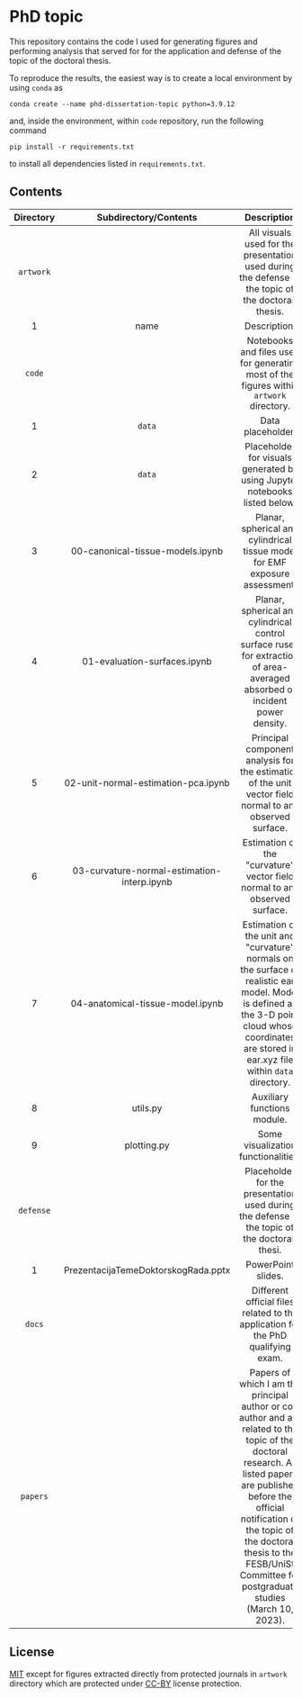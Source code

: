 # PhD topic

This repository contains the code I used for generating figures and performing analysis that served for for the application and defense of the topic of the doctoral thesis.

To reproduce the results, the easiest way is to create a local environment by using `conda` as
```shell
conda create --name phd-dissertation-topic python=3.9.12
```
and, inside the environment, within `code` repository, run the following command
```shell
pip install -r requirements.txt
```
to install all dependencies listed in `requirements.txt`.

## Contents

| Directory | Subdirectory/Contents | Description |
|:---:|:---:|:---:|
| `artwork` |  | All visuals used for the presentation used during the defense of the topic of the doctoran thesis. |
| 1 | name | Description. |
| `code` |  | Notebooks and files used for generating most of the figures within `artwork` directory. |
| 1 | `data` | Data placeholder. |
| 2 | `data` | Placeholder for visuals generated by using Jupyter notebooks listed below. |
| 3 | 00-canonical-tissue-models.ipynb | Planar, spherical and cylindrical tissue model for EMF exposure assessment. |
| 4 | 01-evaluation-surfaces.ipynb | Planar, spherical and cylindrical control surface rused for extraction of area-averaged absorbed or incident power density. |
| 5 | 02-unit-normal-estimation-pca.ipynb | Principal component analysis for the estimation of the unit vector field normal to any observed surface. |
| 6 | 03-curvature-normal-estimation-interp.ipynb | Estimation of the "curvature" vector field normal to any observed surface. |
| 7 | 04-anatomical-tissue-model.ipynb | Estimation of the unit and "curvature" normals on the surface of realistic ear model. Model is defined as the 3-D point cloud whose coordinates are stored in ear.xyz file within `data` directory. |
| 8 | utils.py | Auxiliary functions module. |
| 9 | plotting.py | Some visualization functionalities. |
| `defense` |  | Placeholder for the presentation used during the defense of the topic of the doctoran thesi. |
| 1 | PrezentacijaTemeDoktorskogRada.pptx | PowerPoint slides. |
| `docs` |  | Different official files related to the application for the PhD qualifying exam. |
| `papers` |  | Papers of which I am the principal author or co-author and are related to the topic of the doctoral research. All listed papers are published before the official notification of the topic of the doctoral thesis to the FESB/UniSt Committee for postgraduate studies (March 10, 2023). |


 ## License

 [MIT](https://en.wikipedia.org/wiki/MIT_License) except for figures extracted directly from protected journals in `artwork` directory which are protected under [CC-BY](https://en.wikipedia.org/wiki/Creative_Commons_license) license protection.